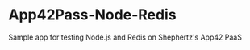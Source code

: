 App42Pass-Node-Redis
====================

Sample app for testing Node.js and Redis on Shephertz's App42 PaaS 
